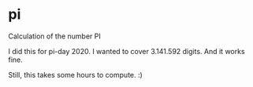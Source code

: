 # pi
Calculation of the number PI

 I did this for pi-day 2020. I wanted to cover 3.141.592 digits. And it works fine.
 
 Still, this takes some hours to compute. :)
 
 
